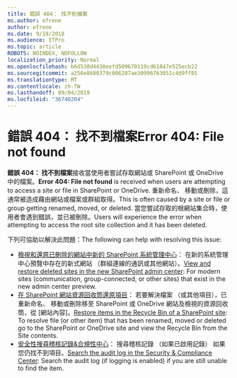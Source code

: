 ```yaml
---
title: 錯誤 404： 找不到檔案
ms.author: efrene
author: efrene
ms.date: 9/18/2018
ms.audience: ITPro
ms.topic: article
ROBOTS: NOINDEX, NOFOLLOW
localization_priority: Normal
ms.openlocfilehash: b6d530d4438eefd509670119cd61847e525ecb22
ms.sourcegitcommit: a256e8680379c006287ae30996763051c4d9ff85
ms.translationtype: MT
ms.contentlocale: zh-TW
ms.lasthandoff: 09/04/2019
ms.locfileid: "36740204"
---
```

# <a name="error-404-file-not-found"></a><span data-ttu-id="121a6-102">錯誤 404： 找不到檔案</span><span class="sxs-lookup"><span data-stu-id="121a6-102">Error 404: File not found</span></span>

<span data-ttu-id="121a6-103">**錯誤 404： 找不到檔案**接收當使用者嘗試存取網站或 SharePoint 或 OneDrive 中的檔案。</span><span class="sxs-lookup"><span data-stu-id="121a6-103">**Error 404: File not found** is received when users are attempting to access a site or file in SharePoint or OneDrive.</span></span> <span data-ttu-id="121a6-104">重新命名、 移動或刪除，這通常被造成藉由網站或檔案或群組取得。</span><span class="sxs-lookup"><span data-stu-id="121a6-104">This is often caused by a site or file or group getting renamed, moved, or deleted.</span></span>
<span data-ttu-id="121a6-105">當您嘗試存取的根網站集合時，使用者會遇到錯誤，並已被刪除。</span><span class="sxs-lookup"><span data-stu-id="121a6-105">Users will experience the error when attempting to access the root site collection and it has been deleted.</span></span>

<span data-ttu-id="121a6-106">下列可協助以解決此問題：</span><span class="sxs-lookup"><span data-stu-id="121a6-106">The following can help with resolving this issue:</span></span>
- <span data-ttu-id="121a6-107">[檢視和還原已刪除的網站中新的 SharePoint 系統管理中心](https://docs.microsoft.com/sharepoint/view-and-restore-deleted-sites-in-new-admin-center)： 在新的系統管理中心預覽中存在的新式網站 （群組連線的通訊或其他網站）。</span><span class="sxs-lookup"><span data-stu-id="121a6-107">[View and restore deleted sites in the new SharePoint admin center](https://docs.microsoft.com/sharepoint/view-and-restore-deleted-sites-in-new-admin-center):  For modern sites (communication, group-connected, or other sites) that exist in the new admin center preview.</span></span>
- <span data-ttu-id="121a6-108">[在 SharePoint 網站資源回收筒還原項目](https://support.office.com/article/Restore-items-in-the-Recycle-Bin-of-a-SharePoint-site-6df466b6-55f2-4898-8d6e-c0dff851a0be)： 若要解決檔案 （或其他項目），已重新命名、 移動或刪除移至 SharePoint 或 OneDrive 網站及檢視的資源回收筒，從 [網站內容]。</span><span class="sxs-lookup"><span data-stu-id="121a6-108">[Restore items in the Recycle Bin of a SharePoint site](https://support.office.com/article/Restore-items-in-the-Recycle-Bin-of-a-SharePoint-site-6df466b6-55f2-4898-8d6e-c0dff851a0be):  To resolve file (or other item) that has been renamed, moved or deleted go to the SharePoint or OneDrive site and view the Recycle Bin from the Site contents.</span></span>
- <span data-ttu-id="121a6-109">[安全性搜尋稽核記錄&amp;合規性中心](https://docs.microsoft.com/office365/securitycompliance/search-the-audit-log-in-security-and-compliance)： 搜尋稽核記錄 （如果已啟用記錄） 如果您仍找不到項目。</span><span class="sxs-lookup"><span data-stu-id="121a6-109">[Search the audit log in the Security &amp; Compliance Center](https://docs.microsoft.com/office365/securitycompliance/search-the-audit-log-in-security-and-compliance):  Search the audit log (if logging is enabled) if you are still unable to find the item.</span></span>